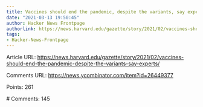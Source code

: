 ```yaml
---
title: Vaccines should end the pandemic, despite the variants, say experts
date: "2021-03-13 19:50:45"
author: Hacker News Frontpage
authorlink: https://news.harvard.edu/gazette/story/2021/02/vaccines-should-end-the-pandemic-despite-the-variants-say-experts/
tags:
- Hacker-News-Frontpage
---
```


<p>Article URL: <a href="https://news.harvard.edu/gazette/story/2021/02/vaccines-should-end-the-pandemic-despite-the-variants-say-experts/">https://news.harvard.edu/gazette/story/2021/02/vaccines-should-end-the-pandemic-despite-the-variants-say-experts/</a></p>
<p>Comments URL: <a href="https://news.ycombinator.com/item?id=26449377">https://news.ycombinator.com/item?id=26449377</a></p>
<p>Points: 261</p>
<p># Comments: 145</p>

